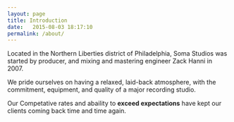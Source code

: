 ```yaml
---
layout: page
title: Introduction
date:   2015-08-03 18:17:10
permalink: /about/
---
```


Located in the Northern Liberties district of Philadelphia, Soma Studios was started by producer, and mixing and mastering engineer Zack Hanni in 2007.

We pride ourselves on having a relaxed, laid-back atmosphere, with the commitment, equipment, and quality of a major recording studio. 

Our Competative rates and abaility to **exceed expectations** have kept our clients coming back time and time again.
